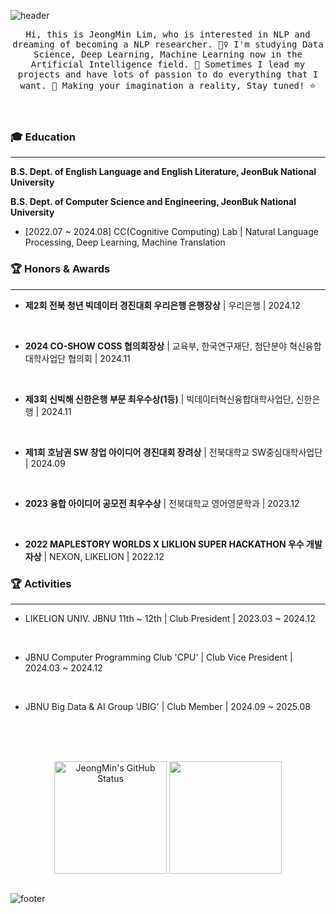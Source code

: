   
![header](https://capsule-render.vercel.app/api?type=waving&color=588beb&text=JEONGMIN&height=200&fontSize=90&fontColor=ffffff)

<p align="center">
  <samp> Hi, this is JeongMin Lim, who is interested in NLP and dreaming of becoming a NLP researcher. 🙋‍♀️ I'm studying Data Science, Deep Learning, Machine Learning now in the Artificial Intelligence field. 🤖 Sometimes I lead my projects and have lots of passion to do everything that I want. 🎇 Making your imagination a reality, Stay tuned! ⭐
  </samp>
<br/>
<br/>  
<br/>  
<p align="left">

### 🎓 Education
---
**B.S. Dept. of English Language and English Literature, JeonBuk National University**
<br/>

**B.S. Dept. of Computer Science and Engineering, JeonBuk National University**
<br/>

- [2022.07 ~ 2024.08] CC(Cognitive Computing) Lab | Natural Language Processing, Deep Learning, Machine Translation

### 🏆 Honors & Awards
---
- **제2회 전북 청년 빅데이터 경진대회 우리은행 은행장상** | 우리은행 | 2024.12
<br/>

- **2024 CO-SHOW COSS 협의회장상** | 교육부, 한국연구재단, 첨단분야 혁신융합대학사업단 협의회 | 2024.11
<br/>

- **제3회 신빅해 신한은행 부문 최우수상(1등)** | 빅데이터혁신융합대학사업단, 신한은행 | 2024.11
<br/>

- **제1회 호남권 SW 창업 아이디어 경진대회 장려상** | 전북대학교 SW중심대학사업단 | 2024.09
<br/>

- **2023 융합 아이디어 공모전 최우수상** | 전북대학교 영어영문학과 | 2023.12
<br/>

- **2022 MAPLESTORY WORLDS X LIKLION SUPER HACKATHON 우수 개발자상** | NEXON, LIKELION | 2022.12

### 🏆 Activities
---
- LIKELION UNIV. JBNU 11th ~ 12th | Club President | 2023.03 ~ 2024.12
<br/>

- JBNU Computer Programming Club 'CPU' | Club Vice President | 2024.03 ~ 2024.12
<br/>

- JBNU Big Data & AI Group 'JBIG' | Club Member | 2024.09 ~ 2025.08

<br/>
<br/>
<br/>
<p align="center">
  <a href="https://github.com/JeongMinIsBest"><img align="center" style="height:180px" src="https://github-readme-stats.vercel.app/api?username=JeongMinIsBest&show_icons=true&include_all_commits=true&hide_border=true&bg_color=30,CED8F6,588beb&title_color=fff&text_color=fff" alt="JeongMin's GitHub Status" /></a>
  <a href="https://github.com/JeongMinIsBest"><img align="center" style="height:180px" src="https://github-readme-stats.vercel.app/api/top-langs/?username=JeongMinIsBest&layout=compact&hide_border=true&bg_color=30,CED8F6,588beb&title_color=fff&text_color=fff" /></a> </samp>
<br/>  
<br/> 

![footer](https://capsule-render.vercel.app/api?section=footer&type=waving&color=588beb)
